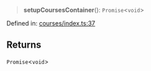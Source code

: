 > **setupCoursesContainer**(): `Promise`\<`void`\>

Defined in: [courses/index.ts:37](https://github.com/insaneonai/vibe/blob/38750ac63d7667ff05bc1fd759fe140b2ffc9b1c/backend/src/modules/courses/index.ts#L37)

## Returns

`Promise`\<`void`\>
